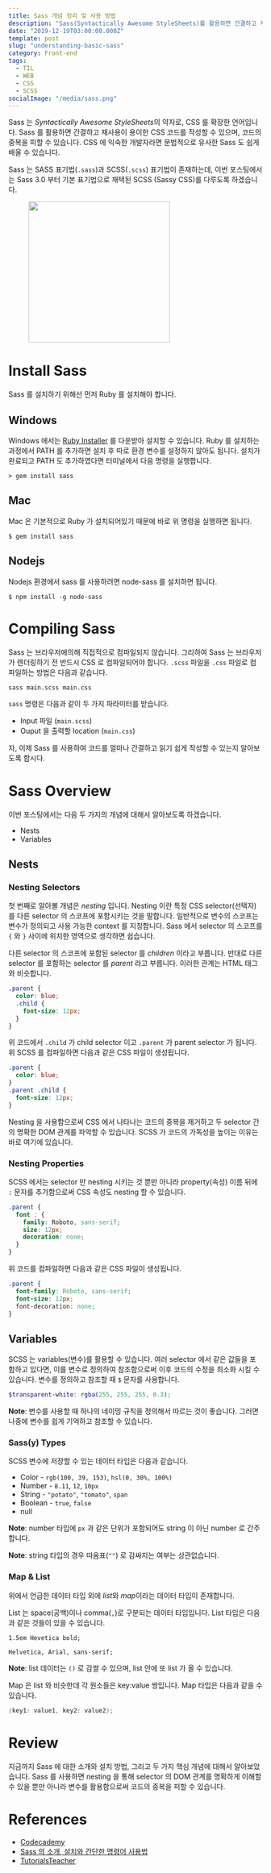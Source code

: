 ```yaml
---
title: Sass 개념 정리 및 사용 방법
description: "Sass(Syntactically Awesome StyleSheets)를 활용하면 간결하고 재사용이 용이한 CSS 코드를 작성할 수 있으며 코드의 중복을 피할 수 있습니다. 전통적인 CSS의 문제점을 개선한 Sass에 대해서 알아봅시다."
date: "2019-12-19T03:00:00.000Z"
template: post
slug: "understanding-basic-sass"
category: Front-end
tags:
  - TIL
  - WEB
  - CSS
  - SCSS
socialImage: "/media/sass.png"
---
```


Sass 는 *Syntactically Awesome StyleSheets*의 약자로, CSS 를 확장한 언어입니다. Sass 를 활용하면 간결하고 재사용이 용이한 CSS 코드를 작성할 수 있으며, 코드의 중복을 피할 수 있습니다. CSS 에 익숙한 개발자라면 문법적으로 유사한 Sass 도 쉽게 배울 수 있습니다.

Sass 는 SASS 표기법(`.sass`)과 SCSS(`.scss`) 표기법이 존재하는데, 이번 포스팅에서는 Sass 3.0 부터 기본 표기법으로 채택된 SCSS (Sassy CSS)를 다루도록 하겠습니다.

<figure>
  <img width="280" src="https://images.velog.io/post-images/smooth97/3e23b6b0-cb9e-11e9-a260-ab77074e2d8e/logo-sass.png" />
</figure>

# Install Sass

Sass 를 설치하기 위해선 먼저 Ruby 를 설치해야 합니다.

## Windows

Windows 에서는 [Ruby Installer](https://rubyinstaller.org/downloads/) 를 다운받아 설치할 수 있습니다. Ruby 를 설치하는 과정에서 PATH 를 추가하면 설치 후 따로 환경 변수를 설정하지 않아도 됩니다. 설치가 완료되고 PATH 도 추가하였다면 터미널에서 다음 명령을 실행합니다.

```
> gem install sass
```

## Mac

Mac 은 기본적으로 Ruby 가 설치되어있기 때문에 바로 위 명령을 실행하면 됩니다.

```
$ gem install sass
```

## Nodejs

Nodejs 환경에서 sass 를 사용하려면 node-sass 를 설치하면 됩니다.

```
$ npm install -g node-sass
```

# Compiling Sass

Sass 는 브라우저에의해 직접적으로 컴파일되지 않습니다. 그리하여 Sass 는 브라우저가 렌더링하기 전 반드시 CSS 로 컴파일되어야 합니다. `.scss` 파일을 `.css` 파일로 컴파일하는 방법은 다음과 같습니다.

```
sass main.scss main.css
```

`sass` 명령은 다음과 같이 두 가지 파라미터를 받습니다.

- Input 파일 (`main.scss`)
- Ouput 을 출력할 location (`main.css`)

자, 이제 Sass 를 사용하여 코드를 얼마나 간결하고 읽기 쉽게 작성할 수 있는지 알아보도록 합시다.

# Sass Overview

이번 포스팅에서는 다음 두 가지의 개념에 대해서 알아보도록 하겠습니다.

- Nests
- Variables

## Nests

### Nesting Selectors

첫 번째로 알아볼 개념은 _nesting_ 입니다. Nesting 이란 특정 CSS selector(선택자)를 다른 selector 의 스코프에 포함시키는 것을 말합니다. 일반적으로 변수의 스코프는 변수가 정의되고 사용 가능한 context 를 지칭합니다. Sass 에서 selector 의 스코프를 `{` 와 `}` 사이에 위치한 영역으로 생각하면 쉽습니다.

다른 selector 의 스코프에 포함된 selector 를 _children_ 이라고 부릅니다. 반대로 다른 selector 를 포함하는 selector 를 _parent_ 라고 부릅니다. 이러한 관계는 HTML 태그와 비슷합니다.

```scss
.parent {
  color: blue;
  .child {
    font-size: 12px;
  }
}
```

위 코드에서 `.child` 가 child selector 이고 `.parent` 가 parent selector 가 됩니다. 위 SCSS 를 컴파일하면 다음과 같은 CSS 파일이 생성됩니다.

```css
.parent {
  color: blue;
}
.parent .child {
  font-size: 12px;
}
```

Nesting 을 사용함으로써 CSS 에서 나타나는 코드의 중복을 제거하고 두 selector 간의 명확한 DOM 관계를 파악할 수 있습니다. SCSS 가 코드의 가독성을 높이는 이유는 바로 여기에 있습니다.

### Nesting Properties

SCSS 에서는 selector 만 nesting 시키는 것 뿐만 아니라 property(속성) 이름 뒤에 `:` 문자를 추가함으로써 CSS 속성도 nesting 할 수 있습니다.

```scss
.parent {
  font : {
    family: Roboto, sans-serif;
    size: 12px;
    decoration: none;
  }
}
```

위 코드를 컴파일하면 다음과 같은 CSS 파일이 생성됩니다.

```css
.parent {
  font-family: Roboto, sans-serif;
  font-size: 12px;
  font-decoration: none;
}
```

## Variables

SCSS 는 variables(변수)를 활용할 수 있습니다. 여러 selector 에서 같은 값들을 포함하고 있다면, 이를 변수로 정의하여 참조함으로써 이후 코드의 수정을 최소화 시킬 수 있습니다. 변수를 정의하고 참조할 때 `$` 문자를 사용합니다.

```scss
$transparent-white: rgba(255, 255, 255, 0.3);
```

**Note**: 변수를 사용할 때 하나의 네이밍 규칙을 정의해서 따르는 것이 좋습니다. 그러면 나중에 변수를 쉽게 기억하고 참조할 수 있습니다.

### Sass(y) Types

SCSS 변수에 저장할 수 있는 데이터 타입은 다음과 같습니다.

- Color - `rgb(100, 39, 153)`, `hsl(0, 30%, 100%)`
- Number - `8.11`, `12`, `10px`
- String - `"potato"`, `"tomato"`, `span`
- Boolean - `true`, `false`
- null

**Note**: number 타입에 `px` 과 같은 단위가 포함되어도 string 이 아닌 number 로 간주합니다.

**Note**: string 타입의 경우 따옴표(`""`) 로 감싸지는 여부는 상관없습니다.

### Map & List

위에서 언급한 데이터 타입 외에 *list*와 *map*이라는 데이터 타입이 존재합니다.

List 는 space(공백)이나 comma(`,`)로 구분되는 데이터 타입입니다. List 타입은 다음과 같은 것들이 있을 수 있습니다.

```
1.5em Hevetica bold;

Helvetica, Arial, sans-serif;
```

**Note**: list 데이터는 `()` 로 감쌀 수 있으며, list 안에 또 list 가 올 수 있습니다.

Map 은 list 와 비슷한데 각 원소들은 key:value 쌍입니다. Map 타입은 다음과 같을 수 있습니다.

```scss
(key1: value1, key2: value2);
```

# Review

지금까지 Sass 에 대한 소개와 설치 방법, 그리고 두 가지 핵심 개념에 대해서 알아보았습니다. Sass 를 사용하면 nesting 을 통해 selector 의 DOM 관계를 명확하게 이해할 수 있을 뿐만 아니라 변수를 활용함으로써 코드의 중복을 피할 수 있습니다.

# References

- [Codecademy](http://www.codecademy.com)
- [Sass 의 소개, 설치와 간단한 명령어 사용법](https://poiemaweb.com/sass-basics)
- [TutorialsTeacher](https://www.tutorialsteacher.com/sass/sass-data-types)
